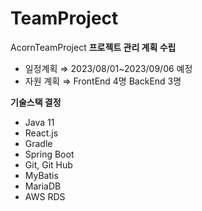 # TeamProject
AcornTeamProject
**프로젝트 관리 계획 수립**
- 일정계획 ⇒ 2023/08/01~2023/09/06 예정
- 자원 계획 ⇒ FrontEnd 4명 BackEnd 3명

**기술스택 결정**
- Java 11
- React.js
- Gradle
- Spring Boot
- Git, Git Hub
- MyBatis
- MariaDB
- AWS RDS

